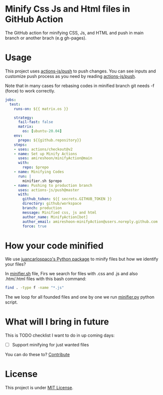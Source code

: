 # Minify Css Js and Html files in GitHub Action
The GitHub action for minifying CSS, Js, and HTML and push in main branch or another brach (e.g gh-pages).

# Usage
This project uses [actions-js/push](https://github.com/actions-js/push) to push changes. You can see inputs and customize push process as you need by reading [actions-js/push](https://github.com/actions-js/push).

Note that in many cases for rebasing codes in minified branch git needs -f (force) to work correctly.
```yml
jobs:
  test:
    runs-on: ${{ matrix.os }}

    strategy:
      fail-fast: false
      matrix:
        os: [ubuntu-20.04]
    env:
      prepo: ${{github.repository}}
    steps:
    - uses: actions/checkout@v2
    - name: Set up Minify Actions
      uses: amireshoon/minifyAction@main
      with:
        repo: $prepo
    - name: Minifying Codes
      run: |
        minifier.sh $prepo
    - name: Pushing to production branch
      uses: actions-js/push@master
      with:
        github_token: ${{ secrets.GITHUB_TOKEN }}
        directory: github/workspace
        branch: production
        message: Minified css, js and html
        author_name: MinifyAction[bot]
        author_email: amireshoon-minifyAction@users.noreply.github.com
        force: true
```

# How your code minified
We use [juancarlospaco's Python package](https://github.com/juancarlospaco/css-html-js-minify) to minify files but how we identify your files?

In [minifier.sh](https://github.com/amireshoon/minifyAction/blob/676f593049420d8baf8bf9b4ca669334ae6d6cae/script/minifier.sh) file, Firs we search for files with .css and .js and also .htm/.html files with this bash command:
```bash
find . -type f -name "*.js"
```
The we loop for all founded files and one by one we run [minifier.py](https://github.com/amireshoon/minifyAction/blob/676f593049420d8baf8bf9b4ca669334ae6d6cae/script/minifier.py) python script.

# What will I bring in future
This is TODO checklist I want to do in up coming days:

- [ ] Support minifying for just wanted files

You can do these to? [Contribute](/pulls)
# License
This project is under [MIT License](/LICENSE).
